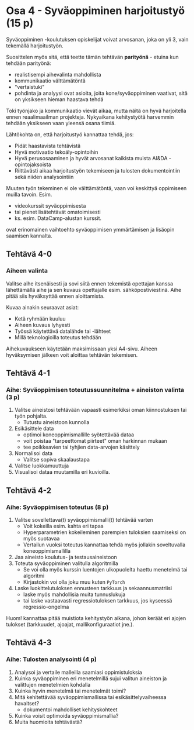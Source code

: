 # Osa 4 - Syväoppiminen harjoitustyö (15 p)

Syväoppiminen -koulutuksen opiskelijat voivat arvosanan, joka on yli 3, vain tekemällä
harjoitustyön.

Suosittelen myös sitä, että teette tämän tehtävän **parityönä** - etuina kun tehdään parityönä: 

* realistisempi aihevalinta mahdollista
* kommunikaatio välttämätöntä
* "vertaistuki" 
* pohdinta ja analyysi ovat asioita, joita kone/syväoppiminen vaativat, sitä on yksikseen hieman haastava tehdä

Toki työnjako ja kommunikaatio vievät aikaa, mutta näitä on hyvä harjoitella ennen reaalimaailman projekteja. Nykyaikana kehitystyötä harvemmin tehdään yksikseen vaan yleensä osana tiimiä.

Lähtökohta on, että harjoitustyö kannattaa tehdä, jos:
* Pidät haastavista tehtävistä
* Hyvä motivaatio tekoäly-opintoihin
* Hyvä perusosaaminen ja hyvät arvosanat kaikista muista AI&DA -opintojaksoista
* Riittävästi aikaa harjoitustyön tekemiseen ja tulosten dokumentointiin sekä niiden analysointiin

Muuten työn tekeminen ei ole välttämätöntä, vaan voi keskittyä oppimiseen muilla tavoin. Esim. 

* videokurssit syväoppimisesta 
* tai pienet lisätehtävät omatoimisesti
* ks. esim. DataCamp-alustan kurssit.

ovat erinomainen vaihtoehto syväoppimisen ymmärtämisen ja lisäopin saamisen kannalta.


## Tehtävä 4-0
### Aiheen valinta

Valitse aihe itsenäisesti ja sovi siitä ennen tekemistä opettajan kanssa lähettämällä aihe ja
sen kuvaus opettajalle esim. sähköpostiviestinä. Aihe pitää siis hyväksyttää ennen aloittamista.

Kuvaa ainakin seuraavat asiat:

* Ketä ryhmään kuuluu
* Aiheen kuvaus lyhyesti
* Työssä käytettävä datalähde tai -lähteet
* Millä teknologioilla toteutus tehdään

Aihekuvaukseen käytetään maksimissaan yksi A4-sivu. Aiheen hyväksymisen jälkeen voit aloittaa tehtävän tekemisen.

## Tehtävä 4-1
### Aihe: Syväoppimisen toteutussuunnitelma + aineiston valinta (3 p)

1. Valitse aineistosi tehtävään vapaasti esimerkiksi oman kiinnostuksen tai työn pohjalta. 
   * Tutustu aineistoon kunnolla
2. Esikäsittele data 
   * optimoi koneoppimismallille syötettävää dataa
   * voit poistaa "tarpeettomat piirteet" oman harkinnan mukaan
   * tee poikkeavien tai tyhjien data-arvojen käsittely
3. Normalisoi data 
   * Valitse sopiva skaalaustapa
4. Valitse luokkamuuttuja 
5. Visualisoi dataa muutamilla eri kuvioilla. 

## Tehtävä 4-2
### Aihe: Syväoppimisen toteutus (8 p)

1. Valitse sovellettava(t) syväoppimismalli(t) tehtävää varten
   *  Voit kokeilla esim. kahta eri tapaa
   *  Hyperparametrien kokeileminen parempien tuloksien saamiseksi on myös suotavaa
   *  Vertailun vuoksi toteutus kannattaa tehdä myös jollakin soveltuvalla koneoppimismallilla
2. Jaa aineisto koulutus- ja testausaineistoon
3. Toteuta syväoppiminen valitulla algoritmilla
   *  Se voi olla myös kurssin luentojen ulkopuolelta haettu menetelmä tai algoritmi
   * Kirjastokin voi olla joku muu kuten `PyTorch`
4. Laske luokittelutuloksen ennusteen tarkkuus ja sekaannusmatriisi 
   *  laske myös mahdollisia muita tunnuslukuja
   *  tai laske vastaavasti regressiotuloksen tarkkuus, jos kyseessä regressio-ongelma

Huom! kannattaa pitää muistiota kehitystyön aikana, johon keräät eri ajojen tulokset (tarkkuudet, ajoajat, mallikonfiguraatiot jne.).

## Tehtävä 4-3
### Aihe: Tulosten analysointi (4 p)

1. Analysoi ja vertaile malleilla saamiasi oppimistuloksia
2. Kuinka syväoppiminen eri menetelmillä sujui valitun aineiston ja valittujen menetelmien kohdalla
3. Kuinka hyvin menetelmä tai menetelmät toimi?
4. Mitä kehitettävää syväoppimismallissa tai esikäsittelyvaiheessa havaitset? 
   *  dokumentoi mahdolliset kehityskohteet
5. Kuinka voisit optimoida syväoppimismallia?
6. Muita huomioita tehtävästä?

